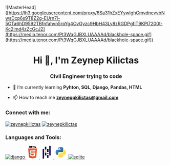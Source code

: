 ![MasterHead]([https://lh3.googleusercontent.com/proxy/6Sa31hZxEYywIghGmvdnevvbNwsDcp6s9T8Z2g-EUrn7l-5OTa6hD9592TBfnfahvn5rpYg4OvGyzc9HbH43Ly8zRGDPgfiT9KPl7200t-Kc2lmd4zZcGcJ2](https://media.tenor.com/Pt3WqGJBXLUAAAAd/blackhole-space.gif](https://media.tenor.com/Pt3WqGJBXLUAAAAd/blackhole-space.gif))

<h1 align="center">Hi 👋, I'm Zeynep Kilictas</h1>
<h3 align="center">Civil Engineer trying to code</h3>

- 🌱 I’m currently learning **Pyhton, SQL, Django, Pandas, HTML**

- 📫 How to reach me **zeyneppkilictas@gmail.com**

<h3 align="left">Connect with me:</h3>
<p align="left">
<a href="https://linkedin.com/in/zeynepkilictas" target="blank"><img align="center" src="https://raw.githubusercontent.com/rahuldkjain/github-profile-readme-generator/master/src/images/icons/Social/linked-in-alt.svg" alt="zeynepkilictas" height="30" width="40" /></a>
<a href="https://instagram.com/zeynepkilictas" target="blank"><img align="center" src="https://raw.githubusercontent.com/rahuldkjain/github-profile-readme-generator/master/src/images/icons/Social/instagram.svg" alt="zeynepkilictas" height="30" width="40" /></a>
</p>

<h3 align="left">Languages and Tools:</h3>
<p align="left"> <a href="https://www.djangoproject.com/" target="_blank" rel="noreferrer"> <img src="https://cdn.worldvectorlogo.com/logos/django.svg" alt="django" width="40" height="40"/> </a> <a href="https://www.w3.org/html/" target="_blank" rel="noreferrer"> <img src="https://raw.githubusercontent.com/devicons/devicon/master/icons/html5/html5-original-wordmark.svg" alt="html5" width="40" height="40"/> </a> <a href="https://pandas.pydata.org/" target="_blank" rel="noreferrer"> <img src="https://raw.githubusercontent.com/devicons/devicon/2ae2a900d2f041da66e950e4d48052658d850630/icons/pandas/pandas-original.svg" alt="pandas" width="40" height="40"/> </a> <a href="https://www.python.org" target="_blank" rel="noreferrer"> <img src="https://raw.githubusercontent.com/devicons/devicon/master/icons/python/python-original.svg" alt="python" width="40" height="40"/> </a> <a href="https://www.sqlite.org/" target="_blank" rel="noreferrer"> <img src="https://www.vectorlogo.zone/logos/sqlite/sqlite-icon.svg" alt="sqlite" width="40" height="40"/> </a> </p>

